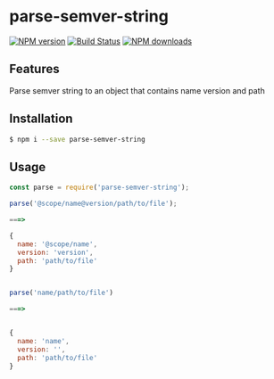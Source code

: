 # parse-semver-string

[![NPM version](https://img.shields.io/npm/v/parse-semver-string.svg?style=flat)](https://npmjs.org/package/parse-semver-string)
[![Build Status](https://img.shields.io/travis/pigcan/parse-semver-string.svg?style=flat)](https://travis-ci.org/pigcan/parse-semver-string)
[![NPM downloads](http://img.shields.io/npm/dm/parse-semver-string.svg?style=flat)](https://npmjs.org/package/parse-semver-string)


## Features

Parse semver string to an object that contains name version and path


## Installation

```bash
$ npm i --save parse-semver-string
```

## Usage

```js
const parse = require('parse-semver-string');

parse('@scope/name@version/path/to/file');

===>

{
  name: '@scope/name',
  version: 'version',
  path: 'path/to/file'
}


parse('name/path/to/file')

===>


{
  name: 'name',
  version: '',
  path: 'path/to/file'
}
```
